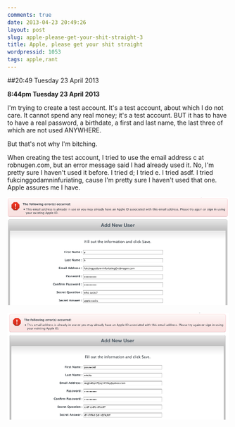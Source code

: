 ```yaml
---
comments: true
date: 2013-04-23 20:49:26
layout: post
slug: apple-please-get-your-shit-straight-3
title: Apple, please get your shit straight
wordpressid: 1053
tags: apple,rant
---
```


##20:49 Tuesday 23 April 2013

**8:44pm Tuesday 23 April 2013**

I'm trying to create a test account.  It's a test account, about which I do not care.  It cannot spend any real money; it's a test account.  BUT it has to have to have a real password, a birthdate, a first and last name, the last three of which are not used ANYWHERE.

But that's not why I'm bitching.

When creating the test account, I tried to use the email address c at robnugen.com, but an error message said I had already used it.  No, I'm pretty sure I haven't used it before.  I tried d; I tried e.  I tried asdf.  I tried fukcinggodamninfuriating, cause I'm pretty sure I haven't used that one.  Apple assures me I have.

[![Screen Shot 2013-04-23 at 8.43.29 PM](/images/2013/04/Screen-Shot-2013-04-23-at-8.43.29-PM.png)](/images/2013/04/Screen-Shot-2013-04-23-at-8.43.29-PM.png)

[![Screen Shot 2013-04-23 at 10.03.00 PM](/images/2013/04/Screen-Shot-2013-04-23-at-10.03.00-PM.png)](/images/2013/04/Screen-Shot-2013-04-23-at-10.03.00-PM.png)
